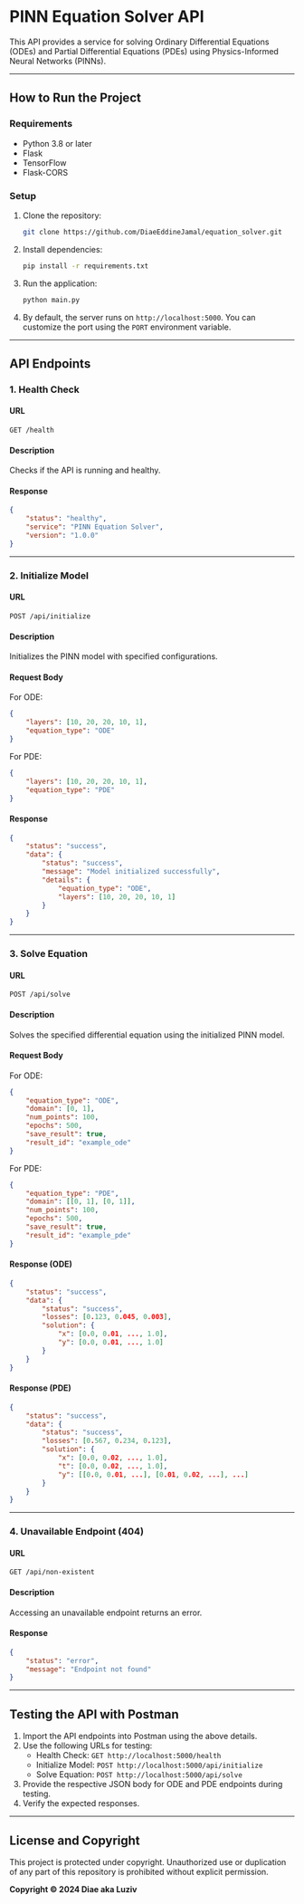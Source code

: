 # PINN Equation Solver API

This API provides a service for solving Ordinary Differential Equations (ODEs) and Partial Differential Equations (PDEs) using Physics-Informed Neural Networks (PINNs).

---

## **How to Run the Project**

### **Requirements**

- Python 3.8 or later
- Flask
- TensorFlow
- Flask-CORS

### **Setup**

1. Clone the repository:

   ```bash
   git clone https://github.com/DiaeEddineJamal/equation_solver.git
   
   ```

2. Install dependencies:

   ```bash
   pip install -r requirements.txt
   ```

3. Run the application:

   ```bash
   python main.py
   ```

4. By default, the server runs on `http://localhost:5000`. You can customize the port using the `PORT` environment variable.

---

## **API Endpoints**

### **1. Health Check**

#### **URL**

`GET /health`

#### **Description**

Checks if the API is running and healthy.

#### **Response**

```json
{
    "status": "healthy",
    "service": "PINN Equation Solver",
    "version": "1.0.0"
}
```

---

### **2. Initialize Model**

#### **URL**

`POST /api/initialize`

#### **Description**

Initializes the PINN model with specified configurations.

#### **Request Body**

For ODE:

```json
{
    "layers": [10, 20, 20, 10, 1],
    "equation_type": "ODE"
}
```

For PDE:

```json
{
    "layers": [10, 20, 20, 10, 1],
    "equation_type": "PDE"
}
```

#### **Response**

```json
{
    "status": "success",
    "data": {
        "status": "success",
        "message": "Model initialized successfully",
        "details": {
            "equation_type": "ODE",
            "layers": [10, 20, 20, 10, 1]
        }
    }
}
```

---

### **3. Solve Equation**

#### **URL**

`POST /api/solve`

#### **Description**

Solves the specified differential equation using the initialized PINN model.

#### **Request Body**

For ODE:

```json
{
    "equation_type": "ODE",
    "domain": [0, 1],
    "num_points": 100,
    "epochs": 500,
    "save_result": true,
    "result_id": "example_ode"
}
```

For PDE:

```json
{
    "equation_type": "PDE",
    "domain": [[0, 1], [0, 1]],
    "num_points": 100,
    "epochs": 500,
    "save_result": true,
    "result_id": "example_pde"
}
```

#### **Response (ODE)**

```json
{
    "status": "success",
    "data": {
        "status": "success",
        "losses": [0.123, 0.045, 0.003],
        "solution": {
            "x": [0.0, 0.01, ..., 1.0],
            "y": [0.0, 0.01, ..., 1.0]
        }
    }
}
```

#### **Response (PDE)**

```json
{
    "status": "success",
    "data": {
        "status": "success",
        "losses": [0.567, 0.234, 0.123],
        "solution": {
            "x": [0.0, 0.02, ..., 1.0],
            "t": [0.0, 0.02, ..., 1.0],
            "y": [[0.0, 0.01, ...], [0.01, 0.02, ...], ...]
        }
    }
}
```

---

### **4. Unavailable Endpoint (404)**

#### **URL**

`GET /api/non-existent`

#### **Description**

Accessing an unavailable endpoint returns an error.

#### **Response**

```json
{
    "status": "error",
    "message": "Endpoint not found"
}
```

---

## **Testing the API with Postman**

1. Import the API endpoints into Postman using the above details.
2. Use the following URLs for testing:
   - Health Check: `GET http://localhost:5000/health`
   - Initialize Model: `POST http://localhost:5000/api/initialize`
   - Solve Equation: `POST http://localhost:5000/api/solve`
3. Provide the respective JSON body for ODE and PDE endpoints during testing.
4. Verify the expected responses.

---

## **License and Copyright**

This project is protected under copyright. Unauthorized use or duplication of any part of this repository is prohibited without explicit permission.

**Copyright © 2024 Diae aka Luziv**

